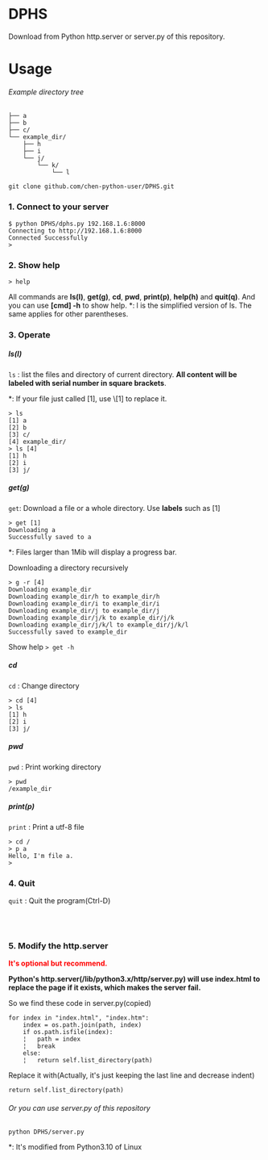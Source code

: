 # DPHS
Download from Python http.server or server.py of this repository.

# Usage

###### Example directory tree
	├── a
	├── b
	├── c/
	└── example_dir/
	    ├── h
	    ├── i
	    └── j/
	        └── k/
	            └── l

`git clone github.com/chen-python-user/DPHS.git`

### 1. Connect to your server
```
$ python DPHS/dphs.py 192.168.1.6:8000
Connecting to http://192.168.1.6:8000
Connected Successfully
> 
```

### 2. Show help
```
> help
```
All commands are **ls(l)**, **get(g)**, **cd**, **pwd**, **print(p)**, **help(h)** and **quit(q)**.
And you can use **\[cmd\] -h** to show help.
\*: l is the simplified version of ls. The same applies for other parentheses.

### 3. Operate

##### ls(l)
`ls` : list the files and directory of current directory.
**All content will be labeled with serial number in square brackets**.

\*: If your file just called \[1\], use \\\[1\] to replace it.
```
> ls
[1] a
[2] b
[3] c/
[4] example_dir/
> ls [4]
[1] h
[2] i
[3] j/
```

##### get(g)
`get`: Download a file or a whole directory.
Use **labels** such as \[1\]
```
> get [1]
Downloading a
Successfully saved to a
```
\*: Files larger than 1Mib will display a progress bar.

Downloading a directory recursively
```
> g -r [4]
Downloading example_dir
Downloading example_dir/h to example_dir/h
Downloading example_dir/i to example_dir/i
Downloading example_dir/j to example_dir/j
Downloading example_dir/j/k to example_dir/j/k
Downloading example_dir/j/k/l to example_dir/j/k/l
Successfully saved to example_dir
```
Show help
`> get -h`


##### cd
`cd` : Change directory
```
> cd [4]
> ls
[1] h
[2] i
[3] j/
```

##### pwd
`pwd` : Print working directory
```
> pwd
/example_dir
```

##### print(p)
`print` : Print a utf-8 file
```
> cd /
> p a
Hello, I'm file a.
> 
```

### 4. Quit
`quit` : Quit the program(Ctrl-D)

<br><br>
### 5. Modify the http.server
**<span style="color:red">It's optional but recommend.</span>**

**Python's http.server(/lib/python3.x/http/server.py) will use index.html to replace the page if it exists, which makes the server fail.**

So we find these code in server.py(copied)
```python3
for index in "index.html", "index.htm":
    index = os.path.join(path, index)
    if os.path.isfile(index):
    ¦   path = index
    ¦   break
    else:
    ¦   return self.list_directory(path)
```
Replace it with(Actually, it's just keeping the last line and decrease indent)
```python3
return self.list_directory(path)
```

###### Or you can use server.py of this repository
`python DPHS/server.py`

\*: It's modified from Python3.10 of Linux

